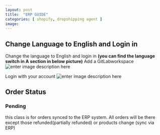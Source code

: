 ```yaml
---
layout: post
title:  "ERP GUIDE"
categories: [ shopify, dropshipping agent ]
image: 
---
```

##  Change Language to English and Login in
Change the language to English and login in
**(you can find the language switch in A section in below picture)**
  Add a GitLabworkspace![enter image description here](https://blog.nichepik.com/assets/images/erp_1.png)

Login with  your account
![enter image description here](https://blog.nichepik.com/assets/images/erp_2.png)

## Order Status
### Pending
this class is for orders synced to the ERP system. All orders will be there except those refunded(partially refunded) or products change (sync via ERP)

<!--stackedit_data:
eyJoaXN0b3J5IjpbMTc0OTAyMTkyNiwxODY3NjY4Njk5LDUwMz
I3MTk3MSwtNzM0NzUzMjM4LDIwMzQwOTQ1MTgsLTE3MDEyOTky
NTUsLTE1NDc5NjgxMzAsLTUyMzY2Njg0NCwxODA2NjY4MDM4XX
0=
-->